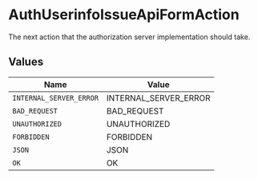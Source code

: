# AuthUserinfoIssueApiFormAction

The next action that the authorization server implementation should take.


## Values

| Name                    | Value                   |
| ----------------------- | ----------------------- |
| `INTERNAL_SERVER_ERROR` | INTERNAL_SERVER_ERROR   |
| `BAD_REQUEST`           | BAD_REQUEST             |
| `UNAUTHORIZED`          | UNAUTHORIZED            |
| `FORBIDDEN`             | FORBIDDEN               |
| `JSON`                  | JSON                    |
| `OK`                    | OK                      |